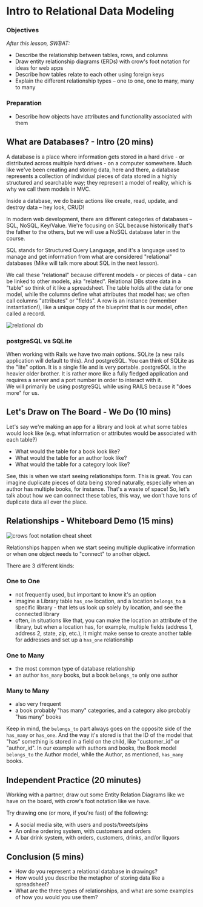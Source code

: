 # Intro to Relational Data Modeling

### Objectives
*After this lesson, SWBAT:*

- Describe the relationship between tables, rows, and columns
- Draw entity relationship diagrams (ERDs) with crow's foot notation for ideas for web apps
- Describe how tables relate to each other using foreign keys
- Explain the different relationship types – one to one, one to many, many to many

### Preparation

- Describe how objects have attributes and functionality associated with them

## What are Databases? - Intro (20 mins)

A database is a place where information gets stored in a hard drive - or distributed across multiple hard drives - on a computer somewhere. Much like we've been creating and storing data, here and there, a database represents a collection of individual pieces of data stored in a highly structured and searchable way; they represent a model of reality, which is why we call them models in MVC.

Inside a database, we do basic actions like create, read, update, and destroy data – hey look, CRUD!

In modern web development, there are different categories of databases – SQL, NoSQL, Key/Value. We're focusing on SQL because historically that's the father to the others, but we will use a NoSQL database later in the course.

SQL stands for Structured Query Language, and it's a language used to manage and get information from what are considered "relational" databases (Mike will talk more about SQL in the next lesson).

We call these "relational" because different models - or pieces of data - can be linked to other models, aka "related". Relational DBs store data in a "table" so think of it like a spreadsheet. The table holds all the data for one model, while the columns define what attributes that model has; we often call columns "attributes" or "fields". A row is an instance (remember instantiation!), like a unique copy of the blueprint that is our model, often called a record.

![relational db](https://cloud.githubusercontent.com/assets/25366/8589355/2646c588-25ca-11e5-9f2d-3d3afe8b7817.png)

### postgreSQL vs SQLite

When working with Rails we have two main options. SQLite (a new rails application will default to this). And postgreSQL. 
You can think of SQLite as the "lite" option. It is a single file and is very portable.
postgreSQL is the heavier older brother. It is rather more like a fully fledged application and requires a server and a port number in order to interact with it.  
We will primarily be using postgreSQL while using RAILS because it "does more" for us. 


## Let's Draw on The Board - We Do (10 mins)

Let's say we're making an app for a library and look at what some tables would look like (e.g. what information or attributes would be associated with each table?)

- What would the table for a book look like?
- What would the table for an author look like?
- What would the table for a category look like?

See, this is when we start seeing relationships form. This is great. You can imagine duplicate pieces of data being stored naturally, especially when an author has multiple books, for instance. That's a waste of space!  So, let's talk about how we can connect these tables, this way, we don't have tons of duplicate data all over the place.

## Relationships - Whiteboard Demo (15 mins)

![crows foot notation cheat sheet](http://www.vivekmchawla.com/content/images/2013/Dec/ERD_Relationship_Symbols_Quick_Reference-1.png)

Relationships happen when we start seeing multiple duplicative information or when one object needs to "connect" to another object.

There are 3 different kinds:

### One to One
- not frequently used, but important to know it's an option
- imagine a Library table `has_one` location, and a location `belongs_to` a specific library - that lets us look up solely by location, and see the connected library
- often, in situations like that, you can make the location an attribute of the library, but when a location has, for example, multiple fields (address 1, address 2, state, zip, etc.), it might make sense to create another table for addresses and set up a `has_one` relationship

### One to Many
- the most common type of database relationship
- an author `has_many` books, but a book `belongs_to` only one author

### Many to Many
- also very frequent
- a book probably "has many" categories, and a category also probably "has many" books

Keep in mind, the `belongs_to` part always goes on the opposite side of the `has_many` or `has_one`. And the way it's stored is that the ID of the model that "has" something is stored in a field on the child, like "customer_id" or "author_id".  In our example with authors and books, the Book model `belongs_to` the Author model, while the Author, as mentioned, `has_many` books.

## Independent Practice (20 minutes)

 Working with a partner, draw out some Entity Relation Diagrams like we have on the board, with crow's foot notation like we have.

 Try drawing one (or more, if you're fast) of the following:

 - A social media site, with users and posts/tweets/pins
 - An online ordering system, with customers and orders
 - A bar drink system, with orders, customers, drinks, and/or liquors

## Conclusion (5 mins)
- How do you represent a relational database in drawings?
- How would you describe the metaphor of storing data like a spreadsheet?
- What are the three types of relationships, and what are some examples of how you would you use them?
